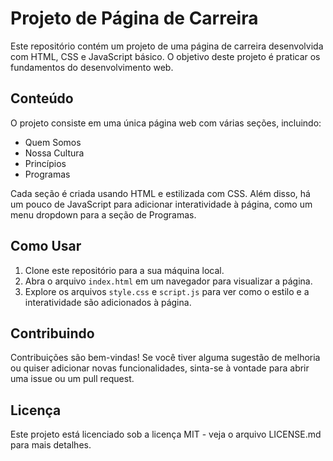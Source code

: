 # Projeto de Página de Carreira

Este repositório contém um projeto de uma página de carreira desenvolvida com HTML, CSS e JavaScript básico. O objetivo deste projeto é praticar os fundamentos do desenvolvimento web.

## Conteúdo

O projeto consiste em uma única página web com várias seções, incluindo:

- Quem Somos
- Nossa Cultura
- Princípios
- Programas

Cada seção é criada usando HTML e estilizada com CSS. Além disso, há um pouco de JavaScript para adicionar interatividade à página, como um menu dropdown para a seção de Programas.

## Como Usar

1. Clone este repositório para a sua máquina local.
2. Abra o arquivo `index.html` em um navegador para visualizar a página.
3. Explore os arquivos `style.css` e `script.js` para ver como o estilo e a interatividade são adicionados à página.

## Contribuindo

Contribuições são bem-vindas! Se você tiver alguma sugestão de melhoria ou quiser adicionar novas funcionalidades, sinta-se à vontade para abrir uma issue ou um pull request.

## Licença

Este projeto está licenciado sob a licença MIT - veja o arquivo LICENSE.md para mais detalhes.
